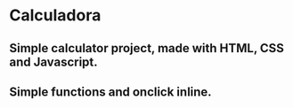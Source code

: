 # Calculadora
## Simple calculator project, made with HTML, CSS and Javascript.
## Simple functions and onclick inline.
